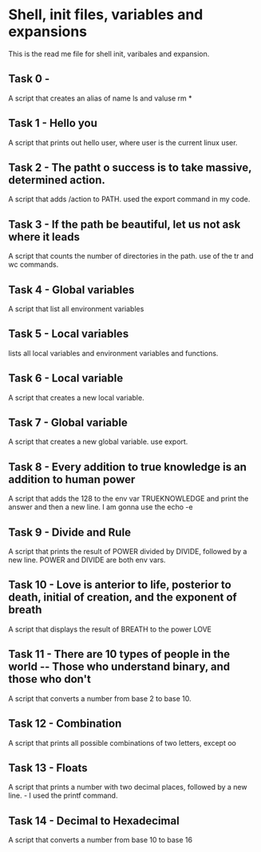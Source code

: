 # Shell, init files, variables and expansions

This is the  read me file for shell init, varibales and expansion.

## Task 0 - <o>
A script that creates an alias of name ls and valuse rm *

## Task 1 - Hello you
A script that prints out hello user, where user is the current linux user.

## Task 2 - The patht o success is to take massive, determined action.
A script that adds /action to PATH. used the export command in my code.

## Task 3 - If the path be beautiful, let us not ask where it leads
A script that counts the number of directories in the path. use of the tr and wc commands.

## Task 4 - Global variables
A script that list all environment variables

## Task 5 - Local variables
lists all local variables and environment variables and functions.

## Task 6 - Local variable
A script that creates a new local variable.

## Task 7 - Global variable
A script that creates a new global variable. use export.

## Task 8 - Every addition to true knowledge is an addition to human power
A script that adds the 128 to the env var TRUEKNOWLEDGE and print the answer and then a new line. I am gonna use the echo -e

## Task 9 - Divide and Rule
A script that prints the result of POWER divided by DIVIDE, followed by a new line. POWER and DIVIDE are both env vars.

## Task 10 - Love is anterior to life, posterior to death, initial of creation, and the exponent of breath
A script that displays the result of BREATH to the power LOVE

## Task 11 - There are 10 types of people in the world -- Those who understand binary, and those who don't
A script that converts a number from base 2 to base 10.

## Task 12 - Combination
A script that prints all possible combinations of two letters, except oo

## Task 13 - Floats
A script that prints a number with two decimal places, followed by a new line. - I used the printf command.

## Task 14 - Decimal to Hexadecimal
A script that converts a number from base 10 to base 16
